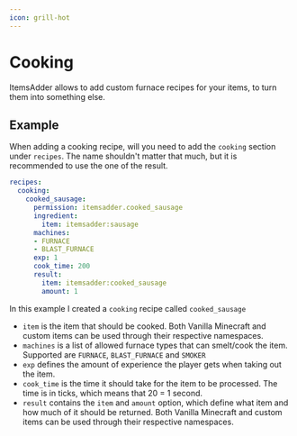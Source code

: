 ```yaml
---
icon: grill-hot
---
```


# Cooking

ItemsAdder allows to add custom furnace recipes for your items, to turn them into something else.

## Example

When adding a cooking recipe, will you need to add the `cooking` section under `recipes`. The name shouldn't matter that much, but it is recommended to use the one of the result.

```yaml
recipes:
  cooking:
    cooked_sausage:
      permission: itemsadder.cooked_sausage
      ingredient:
        item: itemsadder:sausage
      machines:
      - FURNACE
      - BLAST_FURNACE
      exp: 1
      cook_time: 200
      result:
        item: itemsadder:cooked_sausage
        amount: 1
```

In this example I created a `cooking` recipe called `cooked_sausage`

* `item` is the item that should be cooked. Both Vanilla Minecraft and custom items can be used through their respective namespaces.
* `machines` is a list of allowed furnace types that can smelt/cook the item. Supported are `FURNACE`, `BLAST_FURNACE` and `SMOKER`
* `exp` defines the amount of experience the player gets when taking out the item.
* `cook_time` is the time it should take for the item to be processed. The time is in ticks, which means that 20 = 1 second.
* `result` contains the `item` and `amount` option, which define what item and how much of it should be returned. Both Vanilla Minecraft and custom items can be used through their respective namespaces.
